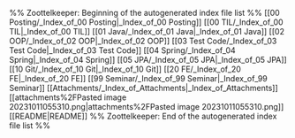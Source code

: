 %% Zoottelkeeper: Beginning of the autogenerated index file list  %%
 [[00 Posting/_Index_of_00 Posting|_Index_of_00 Posting]]
 [[00 TIL/_Index_of_00 TIL|_Index_of_00 TIL]]
 [[01 Java/_Index_of_01 Java|_Index_of_01 Java]]
 [[02 OOP/_Index_of_02 OOP|_Index_of_02 OOP]]
 [[03 Test Code/_Index_of_03 Test Code|_Index_of_03 Test Code]]
 [[04 Spring/_Index_of_04 Spring|_Index_of_04 Spring]]
 [[05 JPA/_Index_of_05 JPA|_Index_of_05 JPA]]
 [[10 Git/_Index_of_10 Git|_Index_of_10 Git]]
 [[20 FE/_Index_of_20 FE|_Index_of_20 FE]]
 [[99 Seminar/_Index_of_99 Seminar|_Index_of_99 Seminar]]
 [[Attachments/_Index_of_Attachments|_Index_of_Attachments]]
 [[attachments%2FPasted image 20231011055310.png|attachments%2FPasted image 20231011055310.png]]
 [[README|README]]
%% Zoottelkeeper: End of the autogenerated index file list  %%
